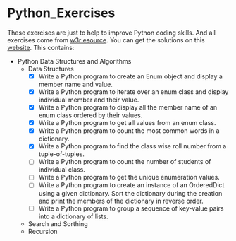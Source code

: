 # Python_Exercises
These exercises are just to help to improve Python coding skills. And all exercises come from [w3r esource](https://www.w3resource.com/python-exercises/). You can get the solutions on this [website](https://www.w3resource.com/python-exercises/).
This contains:
- Python Data Structures and Algorithms
    - Data Structures
        - [x] Write a Python program to create an Enum object and display a member name and value.
        - [x] Write a Python program to iterate over an enum class and display individual member and their value.
        - [x] Write a Python program to display all the member name of an enum class ordered by their values.
        - [x] Write a Python program to get all values from an enum class.
        - [x] Write a Python program to count the most common words in a dictionary.
        - [x] Write a Python program to find the class wise roll number from a tuple-of-tuples.
        - [ ] Write a Python program to count the number of students of individual class.
        - [ ] Write a Python program to get the unique enumeration values.
        - [ ] Write a Python program to create an instance of an OrderedDict using a given dictionary. Sort the dictionary during the creation and print the members of the dictionary in reverse order.
        - [ ] Write a Python program to group a sequence of key-value pairs into a dictionary of lists.
    - Search and Sorthing
    - Recursion

